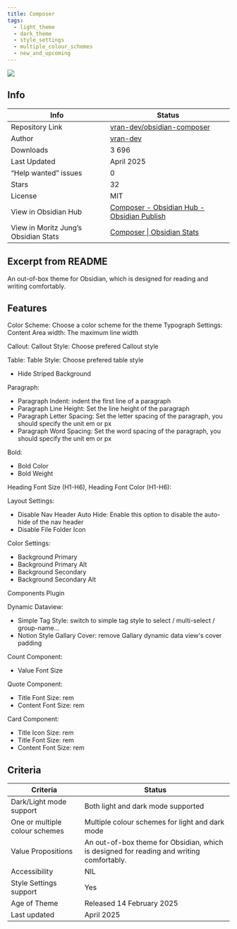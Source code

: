 ```yaml
---
title: Composer
tags:
  - light_theme
  - dark_theme
  - style_settings
  - multiple_colour_schemes
  - new_and_upcoming
---
```


<img src="https://raw.githubusercontent.com/vran-dev/obsidian-composer/refs/heads/master/screenshot-original.png">

## Info

|Info|Status|
|---|---|
|Repository Link|[vran-dev/obsidian-composer](https://github.com/vran-dev/obsidian-composer)|
|Author|[vran-dev](https://github.com/vran-dev)|
|Downloads|3 696|
|Last Updated|April 2025|
|“Help wanted” issues|0|
|Stars|32|
|License|MIT|
|View in Obsidian Hub|[Composer \- Obsidian Hub \- Obsidian Publish](https://publish.obsidian.md/hub/02+-+Community+Expansions/02.05+All+Community+Expansions/Themes/Composer)|
|View in Moritz Jung’s Obsidian Stats|[Composer \| Obsidian Stats](https://www.moritzjung.dev/obsidian-stats/themes/composer/)|

## Excerpt from README

An out-of-box theme for Obsidian, which is designed for reading and writing comfortably.

## Features

Color Scheme: Choose a color scheme for the theme
Typograph Settings:
Content Area width: The maximum line width

Callout:
Callout Style: Choose prefered Callout style

Table:
Table Style: Choose prefered table style

- Hide Striped Background

Paragraph:

- Paragraph Indent: indent the first line of a paragraph
- Paragraph Line Height: Set the line height of the paragraph
- Paragraph Letter Spacing: Set the letter spacing of the paragraph, you should specify the unit em or px
- Paragraph Word Spacing: Set the word spacing of the paragraph, you should specify the unit em or px

Bold:

- Bold Color
- Bold Weight

Heading Font Size (H1-H6), Heading Font Color (H1-H6):

Layout Settings:

- Disable Nav Header Auto Hide: Enable this option to disable the auto-hide of the nav header
- Disable File Folder Icon

Color Settings:

- Background Primary
- Background Primary Alt
- Background Secondary
- Background Secondary Alt

Components Plugin

Dynamic Dataview:

- Simple Tag Style: switch to simple tag style to select / multi-select / group-name...
- Notion Style Gallary Cover: remove Gallary dynamic data view's cover padding

Count Component:

- Value Font Size

Quote Component:

- Title Font Size: rem
- Content Font Size: rem

Card Component:

- Title Icon Size: rem
- Title Font Size: rem
- Content Font Size: rem

## Criteria

|Criteria|Status|
|---|---|
|Dark/Light mode support|Both light and dark mode supported|
|One or multiple colour schemes|Multiple colour schemes for light and dark mode|
|Value Propositions|An out-of-box theme for Obsidian, which is designed for reading and writing comfortably.|
|Accessibility|NIL|
|Style Settings support|Yes|
|Age of Theme|Released 14 February 2025|
|Last updated|April 2025|
